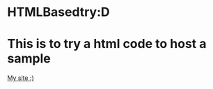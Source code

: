 # HTMLBasedtry:D
<html>
  <h1>
  This is to try a html code to host a sample
  </h1> 
  <body>
  <p>
         <a href="https://saiganeshch.github.io/HTMLBasedtry/try.html"> My site :) </a>
      </p>   
  </body>
</html>

